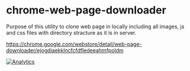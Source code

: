 # chrome-web-page-downloader
Purpose of this utility to clone web page in locally including all images, js and css files with directory stracture as it is in server.

https://chrome.google.com/webstore/detail/web-page-downloader/ejogdiaekklncfcfdfledeeahmfpoldm

[![Analytics](https://ga-beacon.appspot.com/UA-70337513-6/chromeskel_a/readme)](https://github.com/prashantkoshta/chrome-web-page-downloader)
